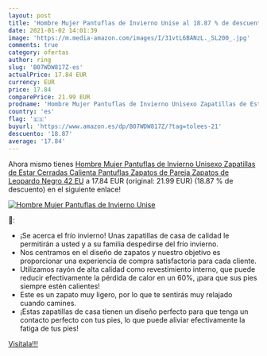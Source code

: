 ```yaml
---
layout: post
title: 'Hombre Mujer Pantuflas de Invierno Unise al 18.87 % de descuento'
date: 2021-01-02 14:01:39
image: 'https://m.media-amazon.com/images/I/31vtL6BANzL._SL200_.jpg'
comments: true
category: ofertas
author: ring
slug: 'B07WDW817Z-es'
actualPrice: 17.84 EUR
currency: EUR
price: 17.84
comparePrice: 21.99 EUR
prodname: 'Hombre Mujer Pantuflas de Invierno Unisexo Zapatillas de Estar Cerradas Calienta Pantuflas Zapatos de Pareja Zapatos de Leopardo Negro 42 EU'
country: 'es'
flag: '🇪🇸'
buyurl: 'https://www.amazon.es/dp/B07WDW817Z/?tag=tolees-21'
descuento: '18.87'
average: '17.84'
---
```


Ahora mismo tienes [Hombre Mujer Pantuflas de Invierno Unisexo Zapatillas de Estar Cerradas Calienta Pantuflas Zapatos de Pareja Zapatos de Leopardo Negro 42 EU](https://www.amazon.es/dp/B07WDW817Z/?tag=tolees-21) a 17.84 EUR (original: 21.99 EUR) (18.87 %  de descuento) en el siguiente enlace!

[![Hombre Mujer Pantuflas de Invierno Unise](https://m.media-amazon.com/images/I/31vtL6BANzL._SL200_.jpg)](https://www.amazon.es/dp/B07WDW817Z/?tag=tolees-21)

🔎:

- ¡Se acerca el frío invierno! Unas zapatillas de casa de calidad le permitirán a usted y a su familia despedirse del frío invierno.
- Nos centramos en el diseño de zapatos y nuestro objetivo es proporcionar una experiencia de compra satisfactoria para cada cliente.
- Utilizamos rayón de alta calidad como revestimiento interno, que puede reducir efectivamente la pérdida de calor en un 60%, ¡para que sus pies siempre estén calientes!
- Este es un zapato muy ligero, por lo que te sentirás muy relajado cuando camines.
- ¡Estas zapatillas de casa tienen un diseño perfecto para que tenga un contacto perfecto con tus pies, lo que puede aliviar efectivamente la fatiga de tus pies!

[Visítala!!!](https://www.amazon.es/dp/B07WDW817Z/?tag=tolees-21)
